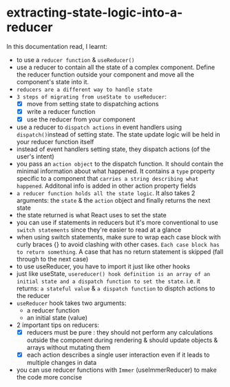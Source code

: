 # extracting-state-logic-into-a-reducer

In this documentation read, I learnt:

- to use a `reducer function` & `useReducer()`
- use a reducer to contain all the state of a complex component. Define the reducer function outside your component and move all the component's state into it.
- `reducers are a different way to handle state`
- `3 steps of migrating from useState to useReducer`:
  - [x] move from setting state to dispatching actions
  - [x] write a reducer function
  - [x] use the reducer from your component
- use a reducer to `dispatch actions` in event handlers using `dispatch()`instead of setting state. The state update logic will be held in your reducer function itself
- instead of event handlers setting state, they dispatch actions (of the user's intent)
- you pass an `action object` to the dispatch function. It should contain the minimal information about what happened. It contains a `type` property specific to a component that `carries a string describing what happened`. Additonal info is added in other action property fields
- `a reducer function holds all the state logic`. It also takes 2 arguments: the `state` & the `action` object and finally returns the next state
- the state returned is what React uses to set the state
- you can use if statements in reducers but it's more conventional to use `switch statements` since they're easier to read at a glance
- when using switch statements, make sure to wrap each case block with curly braces {} to avoid clashing with other cases. `Each case block has to return something`. A case that has no return statement is skipped (fall through to the next case)
- to use useReducer, you have to import it just like other hooks
- just like useState, `usereducer() hook definition is an array of an initial state and a dispatch function to set the state`. i.e. it returns: `a stateful value` & `a dispatch function` to disptch actions to the reducer
- `useReducer` hook takes two arguments:
  - a reducer function
  - an initial state (value)
- 2 important tips on reducers:
  - [x] reducers must be pure : they should not perform any calculations outside the component during rendering & should update objects & arrays without mutating them
  - [x] each action describes a single user interaction even if it leads to multiple changes in data
- you can use reducer functions with `Immer` (useImmerReducer) to make the code more concise
